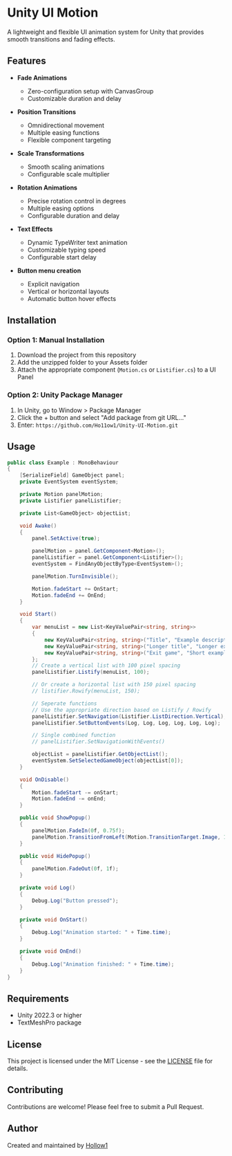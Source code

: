 # Unity UI Motion

A lightweight and flexible UI animation system for Unity that provides smooth transitions and fading effects.

## Features

- **Fade Animations**
  - Zero-configuration setup with CanvasGroup
  - Customizable duration and delay

- **Position Transitions** 
  - Omnidirectional movement
  - Multiple easing functions
  - Flexible component targeting

- **Scale Transformations**
  - Smooth scaling animations
  - Configurable scale multiplier

- **Rotation Animations**
  - Precise rotation control in degrees
  - Multiple easing options
  - Configurable duration and delay

- **Text Effects**
  - Dynamic TypeWriter text animation
  - Customizable typing speed
  - Configurable start delay

- **Button menu creation**
  - Explicit navigation
  - Vertical or horizontal layouts
  - Automatic button hover effects

## Installation

### Option 1: Manual Installation
1. Download the project from this repository
2. Add the unzipped folder to your Assets folder
3. Attach the appropriate component (`Motion.cs` or `Listifier.cs`) to a UI Panel

### Option 2: Unity Package Manager
1. In Unity, go to Window > Package Manager
2. Click the + button and select "Add package from git URL..."
3. Enter: ```https://github.com/Ho11ow1/Unity-UI-Motion.git```

## Usage

```csharp
public class Example : MonoBehaviour
{
    [SerializeField] GameObject panel;
    private EventSystem eventSystem;

    private Motion panelMotion;
    private Listifier panelListifier;

    private List<GameObject> objectList;

    void Awake()
    {
        panel.SetActive(true);

        panelMotion = panel.GetComponent<Motion>();
        panelListifier = panel.GetComponent<Listifier>();
        eventSystem = FindAnyObjectByType<EventSystem>();

        panelMotion.TurnInvisible();

        Motion.fadeStart += OnStart;
        Motion.fadeEnd += OnEnd;
    }

    void Start()
    {
        var menuList = new List<KeyValuePair<string, string>>
        {
            new KeyValuePair<string, string>("Title", "Example description"),
            new KeyValuePair<string, string>("Longer title", "Longer example description"),
            new KeyValuePair<string, string>("Exit game", "Short example")
        };
        // Create a vertical list with 100 pixel spacing
        panelListifier.Listify(menuList, 100);

        // Or create a horizontal list with 150 pixel spacing
        // listifier.Rowify(menuList, 150);

        // Seperate functions
        // Use the appropriate direction based on Listify / Rowify
        panelListifier.SetNavigation(Listifier.ListDirection.Vertical);
        panelListifier.SetButtonEvents(Log, Log, Log, Log, Log, Log);

        // Single combined function
        // panelListifier.SetNavigationWithEvents()

        objectList = panelListifier.GetObjectList();
        eventSystem.SetSelectedGameObject(objectList[0]);
    }

    void OnDisable()
    {
        Motion.fadeStart -= onStart;
        Motion.fadeEnd -= onEnd;
    }

    public void ShowPopup()
    {
        panelMotion.FadeIn(0f, 0.75f);
        panelMotion.TransitionFromLeft(Motion.TransitionTarget.Image, 1, 50f, Motion.EasingType.EaseIn, 1.5f);
    }

    public void HidePopup()
    {
        panelMotion.FadeOut(0f, 1f);
    }

    private void Log()
    {
        Debug.Log("Button pressed");
    }

    private void OnStart()
    {
        Debug.Log("Animation started: " + Time.time);
    }

    private void OnEnd()
    {
        Debug.Log("Animation finished: " + Time.time);
    }
}

```

## Requirements

- Unity 2022.3 or higher
- TextMeshPro package

## License

This project is licensed under the MIT License - see the [LICENSE](LICENSE) file for details.

## Contributing

Contributions are welcome! Please feel free to submit a Pull Request.

## Author

Created and maintained by [Hollow1](https://github.com/Ho11ow1)
